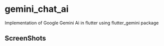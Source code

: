 # gemini_chat_ai

Implementation of Google Gemini Ai in flutter using flutter_gemini package 

## ScreenShots 

